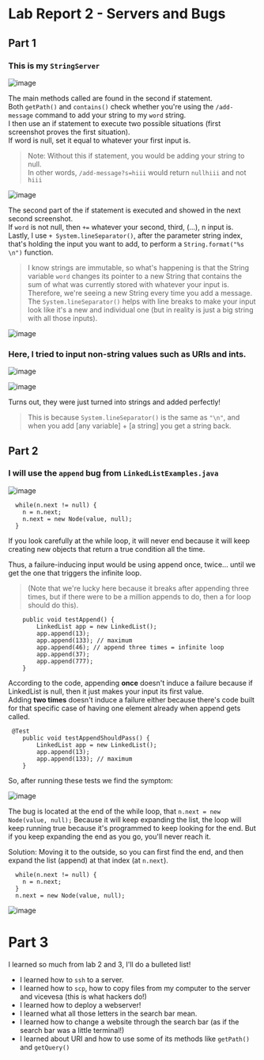 # Lab Report 2 - Servers and Bugs

## Part 1
### This is my `StringServer` 
![image](https://user-images.githubusercontent.com/122419405/215237900-c6a23e14-16dc-4862-a824-831d6b6589f0.png)

The main methods called are found in the second if statement.  
Both `getPath()` and `contains()` check whether you're using the `/add-message` command to add your string to my `word` string.  
I then use an if statement to execute two possible situations (first screenshot proves the first situation).  
If word is null, set it equal to whatever your first input is. 

> Note: Without this if statement, you would be adding your string to null.  
> In other words, `/add-message?s=hiii` would return `nullhiii` and not `hiii`

![image](https://user-images.githubusercontent.com/122419405/215237926-6071ba0d-70c2-4607-81fe-aff5b936fd8c.png)  

The second part of the if statement is executed and showed in the next second screenshot.  
If `word` is not null, then `+=` whatever your second, third, (...), n input is.  
Lastly, I use `+ System.lineSeparator()`, after the parameter string index, that's holding the input you want to add, to perform a `String.format("%s \n")` function. 

> I know strings are immutable, so what's happening is that the String variable `word` changes its pointer to a new String that contains the sum of what was currently stored with whatever your input is.  
> Therefore, we're seeing a new String every time you add a message.  
> The `System.lineSeparator()` helps with line breaks to make your input look like it's a new and individual one (but in reality is just a big string with all those inputs).

![image](https://user-images.githubusercontent.com/122419405/215237960-dc46be95-542e-417c-89df-e3d817b46e01.png)  

### Here, I tried to input non-string values such as URIs and ints.
![image](https://user-images.githubusercontent.com/122419405/215237987-0861b494-0c0b-4a8e-8289-2e9153755ad1.png)

![image](https://user-images.githubusercontent.com/122419405/215238004-9f0d1346-b8a2-4fde-ae18-22956749fd0e.png)

Turns out, they were just turned into strings and added perfectly!  
> This is because `System.lineSeparator()` is the same as `"\n"`, and when you add [any variable] + [a string] you get a string back.

## Part 2

### I will use the `append` bug from `LinkedListExamples.java`
![image](https://user-images.githubusercontent.com/122419405/215297559-fa3b2a23-e146-49bb-87b2-02158ad91d51.png)

```
  while(n.next != null) {
    n = n.next;
    n.next = new Node(value, null);
  }
```

If you look carefully at the while loop, it will never end because it will keep creating new objects that return a true condition all the time.   

Thus, a failure-inducing input would be using append once, twice... until we get the one that triggers the infinite loop.  
> (Note that we're lucky here because it breaks after appending three times, but if there were to be a million appends to do, then a for loop should do this).

``` @Test 
    public void testAppend() {  
        LinkedList app = new LinkedList();  
        app.append(13);  
        app.append(133); // maximum  
        app.append(46); // append three times = infinite loop  
        app.append(37);  
        app.append(777);  
    }
```

According to the code, appending **once** doesn't induce a failure because if LinkedList is null, then it just makes your input its first value.  
Adding **two times** doesn't induce a failure either because there's code built for that specific case of having one element already when append gets called. 

```
 @Test 
    public void testAppendShouldPass() {
        LinkedList app = new LinkedList();
        app.append(13);
        app.append(133); // maximum
    }
```

So, after running these tests we find the symptom:

![image](https://user-images.githubusercontent.com/122419405/215297901-77a1832e-83a2-4020-bc57-2f441c9c97dd.png)

The bug is located at the end of the while loop, that `n.next = new Node(value, null);`
Because it will keep expanding the list, the loop will keep running true because it's programmed to keep looking for the end. But if you keep expanding the end as you go, you'll never reach it. 

Solution: Moving it to the outside, so you can first find the end, and then expand the list (append) at that index (at `n.next`).

```
  while(n.next != null) {
    n = n.next;
  }
  n.next = new Node(value, null);
```
![image](https://user-images.githubusercontent.com/122419405/215238434-28d487c4-527b-4669-b7bc-59f3fb89fa49.png)

# Part 3
I learned so much from lab 2 and 3, I'll do a bulleted list!
* I learned how to `ssh` to a server.
* I learned how to `scp`, how to copy files from my computer to the server and vicevesa (this is what hackers do!)
* I learned how to deploy a webserver!
* I learned what all those letters in the search bar mean.
* I learned how to change a website through the search bar (as if the search bar was a little terminal!)
* I learned about URI and how to use some of its methods like `getPath()` and `getQuery()`
